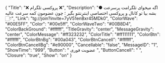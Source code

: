 {
"Title": "❌   پروکسی تلگرام   ❌",
"Description": "● اگه میخوای تلگرامت پرسرعت بشه بیا تو کانال و پروکسی اختصاصی اینترنتتو بگیر ؛ چون عضومون کمه سرعت عالیه 👇🏻",
"Link": "tg://join?invite=7yV51enBxr45MDk0",
"ColorWave": "#00E5FF",
"Color": "#00e5ff",
"ColorWaveTwo": "#00B8D4",
"ColorBackGround": "#ffffff",
"TitleGravity": "center",
"MessageGravity": "center",
"ColorMessage": "#ff323232",
"ColorTitle": "#ff111111",
"ColorBtn": "#ffffff",
"ColorBtnBg": "#00a043",
"ColorBtnCancell": "#ffffff",
"ColorBtnCancellBg": "#e90000",
"Cancellable": "false",
"MessageID": "1",
"ShowTime": "999",
"Button": " عضویت فوری ",
"ButtonCancell": "  ",
"Closure": "true",
"Show": "on"
}
